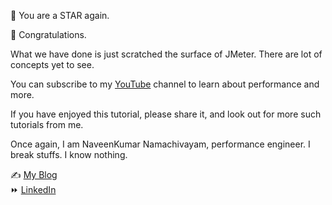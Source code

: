🌟 You are a STAR again.

🎉 Congratulations.

What we have done is just scratched the surface of JMeter. There are lot of concepts yet to see.

You can subscribe to my [YouTube](https://qain.si/youtube) channel to learn about performance and more.

If you have enjoyed this tutorial, please share it, and look out for more such tutorials from me.

Once again, I am NaveenKumar Namachivayam, performance engineer. I break stuffs. I know nothing.

✍ [My Blog](https://qain.si)  
⏩ [LinkedIn](https://www.linkedin.com/in/naveenkumarn/)  
